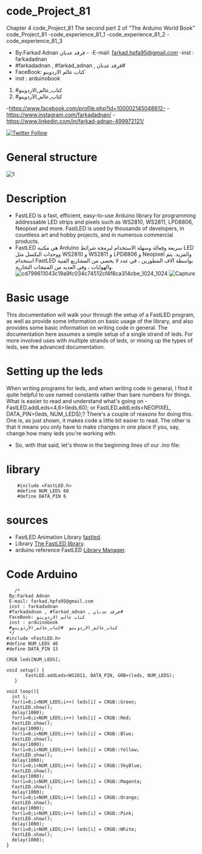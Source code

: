 # code_Project_81
Chapter 4 code_Project_81 The second part 2 of "The Arduino World Book" code_Project_81
-code_experience_81_1
-code_experience_81_2
-code_experience_81_3

-  By:Farkad Adnan فرقد عدنان - 
 -E-mail: farkad.hpfa95@gmail.com 
-inst : farkadadnan 
- #farkadadnan , #farkad_adnan , فرقد عدنان# 
- FaceBook: كتاب عالم الاردوينو 
- inst : arduinobook
1. #كتاب_عالم_الاردوينو
2. #كتاب_عالم_الآردوينو

-https://www.facebook.com/profile.php?id=100002145048612-
-https://www.instagram.com/farkadadnan/
-https://www.linkedin.com/in/farkad-adnan-499972121/

 <p>
 <a href='https://mobile.twitter.com/farkadadnan'>
        <img alt="Twitter Follow" src="https://img.shields.io/twitter/follow/farkadadnan?label=%40farkadadnan&style=social" alt='Twitter' align="center"/>
    </a>
</p>

# General structure

![1](https://user-images.githubusercontent.com/35774039/162108193-b7171464-f575-4143-a6e0-6bd2d410337e.JPG)

#  Description
- FastLED is a fast, efficient, easy-to-use Arduino library for programming addressable LED strips and pixels such as WS2810, WS2811, LPD8806, Neopixel and more. FastLED is used by thousands of developers, in countless art and hobby projects, and in numerous commercial products.
- FastLED هي مكتبة Arduino سريعة وفعالة وسهلة الاستخدام لبرمجة شرائط LED ووحدات البكسل مثل WS2810 و WS2811 و LPD8806 و Neopixel والمزيد. يتم استخدام FastLED بواسطة آلاف المطورين ، في عدد لا يحصى من المشاريع الفنية والهوايات ، وفي العديد من المنتجات التجارية.
![cd799611043c19a9fc034c74512cf4f8ca314cbe_1024_1024](https://user-images.githubusercontent.com/35774039/162107534-c979bb22-a8bd-4b16-a953-28039ebcbcfd.jpeg)
![Capture](https://user-images.githubusercontent.com/35774039/162107543-030e84ef-b26a-48c7-a1d2-3ec03aa86e3f.JPG)

# Basic usage
This documentation will walk your through the setup of a FastLED program, as well as provide some information on basic usage of the library, and also provides some basic information on writing code in general. The documentation here assumes a simple setup of a single strand of leds. For more involved uses with multiple strands of leds, or mixing up the types of leds, see the advanced documentation.

# Setting up the leds
When writing programs for leds, and when writing code in general, I find it quite helpful to use named constants rather than bare numbers for things. What is easier to read and understand what's going on - FastLED.addLeds<4,6>(leds,60); or FastLED.addLeds<NEOPIXEL, DATA_PIN>(leds, NUM_LEDS);? There's a couple of reasons for doing this. One is, as just shown, it makes code a little bit easier to read. The other is that it means you only have to make changes in one place if you, say, change how many leds you're working with.

- So, with that said, let's throw in the beginning lines of our .ino file:

# library 

```
    #include <FastLED.h>
    #define NUM_LEDS 60
    #define DATA_PIN 6
```
# sources 
- FastLED Animation Library [fastled](https://fastled.io/).
-  Library [The FastLED library](https://github.com/FastLED/FastLED).
-  arduino reference FastLED [ Library Manager](https://www.arduino.cc/reference/en/libraries/fastled/).

# Code Arduino

```
   /*
 By:Farkad Adnan
 E-mail: farkad.hpfa95@gmail.com
 inst : farkadadnan
 #farkadadnan , #farkad_adnan , فرقد عدنان#
 FaceBook: كتاب عالم الاردوينو
 inst : arduinobook
 #كتاب_عالم_الاردوينو  #كتاب_عالم_الآردوينو 
 */
#include <FastLED.h>
#define NUM_LEDS 40
#define DATA_PIN 13

CRGB leds[NUM_LEDS];

void setup() { 
       FastLED.addLeds<WS2811, DATA_PIN, GRB>(leds, NUM_LEDS);      
   }

void loop(){ 
  int i;
  for(i=0;i<NUM_LEDS;i++) leds[i] = CRGB::Green;
  FastLED.show();
  delay(1000);
  for(i=0;i<NUM_LEDS;i++) leds[i] = CRGB::Red;
  FastLED.show();
  delay(1000);  
  for(i=0;i<NUM_LEDS;i++) leds[i] = CRGB::Blue;
  FastLED.show();
  delay(1000);
  for(i=0;i<NUM_LEDS;i++) leds[i] = CRGB::Yellow;
  FastLED.show();
  delay(1000);
  for(i=0;i<NUM_LEDS;i++) leds[i] = CRGB::SkyBlue;
  FastLED.show();
  delay(1000);
  for(i=0;i<NUM_LEDS;i++) leds[i] = CRGB::Magenta;
  FastLED.show();
  delay(1000);
  for(i=0;i<NUM_LEDS;i++) leds[i] = CRGB::Orange;
  FastLED.show();
  delay(1000);
  for(i=0;i<NUM_LEDS;i++) leds[i] = CRGB::Pink;
  FastLED.show();
  delay(1000);
  for(i=0;i<NUM_LEDS;i++) leds[i] = CRGB::White;
  FastLED.show();
  delay(1000);
}
 
```

